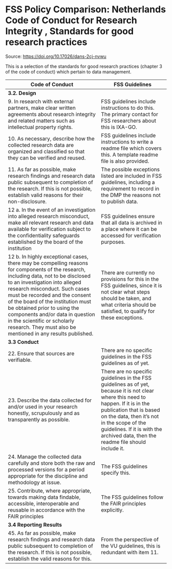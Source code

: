 # FSS Policy Comparison: Netherlands Code of Conduct for Research Integrity , Standards for good research practices

Source: <https://doi.org/10.17026/dans-2cj-nvwu>

This is a selection of the standards for good research practices
(chapter 3 of the code of conduct) which pertain to data management.

| **Code of Conduct**                                                                                                                                                                                                                                                                                                                                                                                                                            | **FSS Guidelines**                                                                                                                                                                                                                                                                                 |
|------------------------------------------------------------------------------------------------------------------------------------------------------------------------------------------------------------------------------------------------------------------------------------------------------------------------------------------------------------------------------------------------------------------------------------------------|----------------------------------------------------------------------------------------------------------------------------------------------------------------------------------------------------------------------------------------------------------------------------------------------------|
| **3.2. Design**                                                                                                                                                                                                                                                                                                                                                                                                                                |                                                                                                                                                                                                                                                                                                    |
| 9\. In research with external partners, make clear written agreements about research integrity and related matters such as intellectual property rights.                                                                                                                                                                                                                                                                                       | FSS guidelines include instructions to do this. The primary contact for FSS researchers about this is IXA-GO.                                                                                                                                                                                      |
| 10\. As necessary, describe how the collected research data are organized and classified so that they can be verified and reused.                                                                                                                                                                                                                                                                                                              | FSS guidelines include instructions to write a readme file which covers this. A template readme file is also provided.                                                                                                                                                                             |
| 11\. As far as possible, make research findings and research data public subsequent to completion of the research. If this is not possible, establish valid reasons for their non-disclosure.                                                                                                                                                                                                                                                  | The possible exceptions listed are included in FSS guidelines, including a requirement to record in the DMP the reasons not to publish data.                                                                                                                                                       |
| 12 a. In the event of an investigation into alleged research misconduct, make all relevant research and data available for verification subject to the confidentiality safeguards established by the board of the institution                                                                                                                                                                                                                  | FSS guidelines ensure that all data is archived in a place where it can be accessed for verification purposes.                                                                                                                                                                                     |
| 12 b. In highly exceptional cases, there may be compelling reasons for components of the research, including data, not to be disclosed to an investigation into alleged research misconduct. Such cases must be recorded and the consent of the board of the institution must be obtained prior to using the components and/or data in question in the scientific or scholarly research. They must also be mentioned in any results published. | There are currently no provisions for this in the FSS guidelines, since it is not clear what steps should be taken, and what criteria should be satisfied, to qualify for these exceptions.                                                                                                        |
| **3.3 Conduct**                                                                                                                                                                                                                                                                                                                                                                                                                                |                                                                                                                                                                                                                                                                                                    |
| 22\. Ensure that sources are verifiable.                                                                                                                                                                                                                                                                                                                                                                                                       | There are no specific guidelines in the FSS guidelines as of yet.                                                                                                                                                                                                                                  |
| 23\. Describe the data collected for and/or used in your research honestly, scrupulously and as transparently as possible.                                                                                                                                                                                                                                                                                                                     | There are no specific guidelines in the FSS guidelines as of yet, because it is not clear where this need to happen. If it is in the publication that is based on the data, then it’s not in the scope of the guidelines. If it is with the archived data, then the readme file should include it. |
| 24\. Manage the collected data carefully and store both the raw and processed versions for a period appropriate for the discipline and methodology at issue.                                                                                                                                                                                                                                                                                   | The FSS guidelines specify this.                                                                                                                                                                                                                                                                   |
| 25\. Contribute, where appropriate, towards making data findable, accessible, interoperable and reusable in accordance with the FAIR principles                                                                                                                                                                                                                                                                                                | The FSS guidelines follow the FAIR principles explicitly.                                                                                                                                                                                                                                          |
| **3.4 Reporting Results**                                                                                                                                                                                                                                                                                                                                                                                                                      |                                                                                                                                                                                                                                                                                                    |
| 45\. As far as possible, make research findings and research data public subsequent to completion of the research. If this is not possible, establish the valid reasons for this.                                                                                                                                                                                                                                                              | From the perspective of the VU guidelines, this is redundant with item 11.                                                                                                                                                                                                                         |

